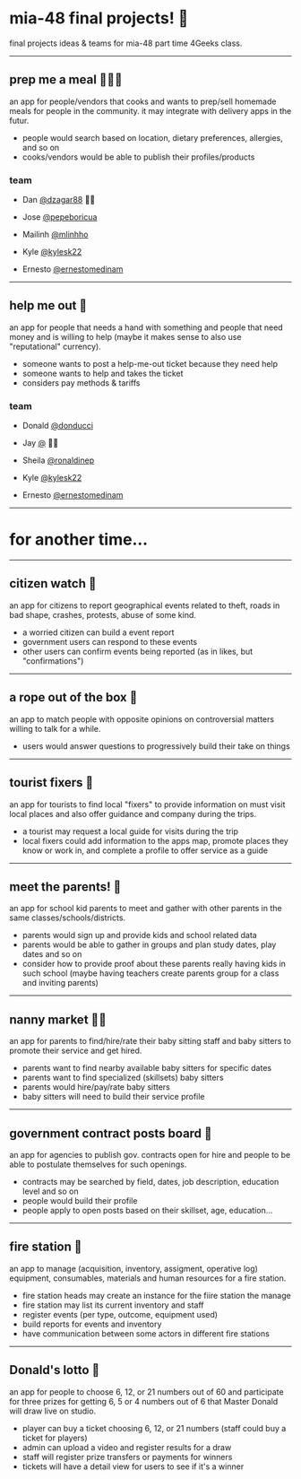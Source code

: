 # mia-48 final projects! 🎉
final projects ideas & teams for mia-48 part time 4Geeks class.


----

## prep me a meal 👩🏼‍🍳
an app for people/vendors that cooks and wants to prep/sell homemade meals for people in the community. it may integrate with delivery apps in the futur.

- people would search based on location, dietary preferences, allergies, and so on
- cooks/vendors would be able to publish their profiles/products

### team
* Dan [@dzagar88](https://github.com/dzagar88) 🐱‍👤
* Jose [@pepeboricua](https://github.com/pepeboricua)
* Mailinh [@mlinhho](https://github.com/mlinhho)

* Kyle [@kylesk22](https://github.com/kylesk22)
* Ernesto [@ernestomedinam](https://github.com/ernestomedinam)

----

## help me out 🤕
an app for people that needs a hand with something and people that need money and is willing to help (maybe it makes sense to also use "reputational" currency).

- someone wants to post a help-me-out ticket because they need help
- someone wants to help and takes the ticket
- considers pay methods & tariffs

### team
* Donald [@donducci](https://github.com/donducci)
* Jay [@](https://github.com) 🐱‍👤
* Sheila [@ronaldinep](https://github.com/ronaldinep)

* Kyle [@kylesk22](https://github.com/kylesk22)
* Ernesto [@ernestomedinam](https://github.com/ernestomedinam)

----

# for another time...

----

## citizen watch 🧐
an app for citizens to report geographical events related to theft, roads in bad shape, crashes, protests, abuse of some kind.

- a worried citizen can build a event report
- government users can respond to these events
- other users can confirm events being reported (as in likes, but "confirmations")

----

## a rope out of the box 🎁
an app to match people with opposite opinions on controversial matters willing to talk for a while.

- users would answer questions to progressively build their take on things

----

## tourist fixers 🌳
an app for tourists to find local "fixers" to provide information on must visit local places and also offer guidance and company during the trips.

- a tourist may request a local guide for visits during the trip
- local fixers could add information to the apps map, promote places they know or work in, and complete a profile to offer service as a guide

----

## meet the parents! 🌻
an app for school kid parents to meet and gather with other parents in the same classes/schools/districts.

- parents would sign up and provide kids and school related data
- parents would be able to gather in groups and plan study dates, play dates and so on
- consider how to provide proof about these parents really having kids in such school (maybe having teachers create parents group for a class and inviting parents)

----

## nanny market 👶🏼
an app for parents to find/hire/rate their baby sitting staff and baby sitters to promote their service and get hired.

- parents want to find nearby available baby sitters for specific dates
- parents want to find specialized (skillsets) baby sitters
- parents would hire/pay/rate baby sitters
- baby sitters will need to build their service profile

----

## government contract posts board 🏢
an app for agencies to publish gov. contracts open for hire and people to be able to postulate themselves for such openings.

- contracts may be searched by field, dates, job description, education level and so on
- people would build their profile
- people apply to open posts based on their skillset, age, education...

----

## fire station 🚒
an app to manage (acquisition, inventory, assigment, operative log) equipment, consumables, materials and human resources for a fire station.

- fire station heads may create an instance for the fiire station the manage
- fire station may list its current inventory and staff
- register events (per type, outcome, equipment used)
- build reports for events and inventory
- have communication between some actors in different fire stations

----

## Donald's lotto 🎱
an app for people to choose 6, 12, or 21 numbers out of 60 and participate for three prizes for getting 6, 5 or 4 numbers out of 6 that Master Donald will draw live on studio.

- player can buy a ticket choosing 6, 12, or 21 numbers (staff could buy a ticket for players)
- admin can upload a video and register results for a draw
- staff will register prize transfers or payments for winners
- tickets will have a detail view for users to see if it's a winner